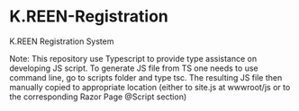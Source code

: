 # K.REEN-Registration
K.REEN Registration System

Note: 
This repository use Typescript to provide type assistance on developing JS script.
To generate JS file from TS one needs to use command line, go to scripts folder and type tsc.
The resulting JS file then manually copied to appropriate location (either to site.js at wwwroot/js or to the corresponding Razor Page @Script section)